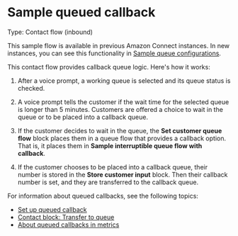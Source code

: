 # Sample queued callback<a name="sample-queued-callback"></a>

Type: Contact flow \(inbound\)

This sample flow is available in previous Amazon Connect instances\. In new instances, you can see this functionality in [Sample queue configurations](sample-queue-configurations.md)\.

This contact flow provides callback queue logic\. Here's how it works: 

1. After a voice prompt, a working queue is selected and its queue status is checked\.

1. A voice prompt tells the customer if the wait time for the selected queue is longer than 5 minutes\. Customers are offered a choice to wait in the queue or to be placed into a callback queue\. 

1. If the customer decides to wait in the queue, the **Set customer queue flow** block places them in a queue flow that provides a callback option\. That is, it places them in **Sample interruptible queue flow with callback**\. 

1. If the customer chooses to be placed into a callback queue, their number is stored in the **Store customer input** block\. Then their callback number is set, and they are transferred to the callback queue\.

For information about queued callbacks, see the following topics:
+ [Set up queued callback](setup-queued-callback.md) 
+ [Contact block: Transfer to queue](transfer-to-queue.md) 
+ [About queued callbacks in metrics](about-queued-callbacks.md) 